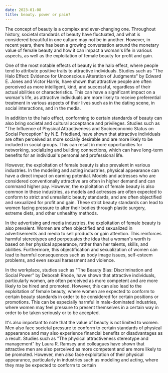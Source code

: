 ```yaml
---
date: 2023-01-08
title: beauty. power or pain?
---
```


The concept of beauty is a complex and ever-changing one. Throughout history, societal standards of beauty have fluctuated, and what is considered beautiful in one culture may not be in another. However, in recent years, there has been a growing conversation around the monetary value of female beauty and how it can impact a woman's life in various aspects, as well as the exploitation of female beauty for profit and gain.

One of the most notable effects of beauty is the halo effect, where people tend to attribute positive traits to attractive individuals. Studies such as "The Halo Effect: Evidence for Unconscious Alteration of Judgments" by Edward E. Jones and Victor Harris, have shown that attractive people are often perceived as more intelligent, kind, and successful, regardless of their actual abilities or characteristics. This can have a significant impact on a woman's life, as attractive individuals are more likely to receive preferential treatment in various aspects of their lives such as in the dating scene, in social interactions, and in the media.

In addition to the halo effect, conforming to certain standards of beauty can also bring societal and cultural acceptance and privileges. Studies such as "The Influence of Physical Attractiveness and Socioeconomic Status on Social Perception" by N.E. Friedland, have shown that attractive individuals are often perceived as more socially desirable and are more likely to be included in social groups. This can result in more opportunities for networking, socializing and building connections, which can have long-term benefits for an individual's personal and professional life.

However, the exploitation of female beauty is also prevalent in various industries. In the modeling and acting industries, physical appearance can have a direct impact on earning potential. Models and actresses who are considered conventionally attractive are often in higher demand and can command higher pay. However, the exploitation of female beauty is also common in these industries, as models and actresses are often expected to conform to strict and unrealistic beauty standards, and are often objectified and sexualized for profit and gain. These strict beauty standards can lead to women facing pressure to alter their bodies through plastic surgery, extreme diets, and other unhealthy methods.

In the advertising and media industries, the exploitation of female beauty is also prevalent. Women are often objectified and sexualized in advertisements and media to sell products or gain attention. This reinforces harmful stereotypes and perpetuates the idea that a woman's worth is based on her physical appearance, rather than her talents, skills, and abilities. Furthermore, this objectification and sexualization of women can lead to harmful consequences such as body image issues, self-esteem problems, and even sexual harassment and violence.

In the workplace, studies such as "The Beauty Bias: Discrimination and Social Power" by Deborah Rhode, have shown that attractive individuals, particularly women, are often perceived as more competent and are more likely to be hired and promoted. However, this can also lead to the exploitation of female beauty, where women are expected to conform to certain beauty standards in order to be considered for certain positions or promotions. This can be especially harmful in male-dominated industries, where women may feel pressure to present themselves in a certain way in order to be taken seriously or to be accepted.

It's also important to note that the value of beauty is not limited to women. Men also face societal pressure to conform to certain standards of physical appearance and may also experience financial benefits or disadvantages as a result. Studies such as "The physical attractiveness stereotype and management" by Laura R. Ramsey and colleagues have shown that attractive men are also perceived as more competent and are more likely to be promoted. However, men also face exploitation of their physical appearance, particularly in industries such as modeling and acting, where they may be expected to conform to certain
